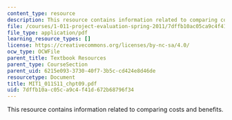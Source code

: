 ```yaml
---
content_type: resource
description: This resource contains information related to comparing costs and benefits.
file: /courses/1-011-project-evaluation-spring-2011/7dffb10ac05ca9c4f41d672b68796f34_MIT1_011S11_chpt09.pdf
file_type: application/pdf
learning_resource_types: []
license: https://creativecommons.org/licenses/by-nc-sa/4.0/
ocw_type: OCWFile
parent_title: Textbook Resources
parent_type: CourseSection
parent_uid: 6215e093-3730-40f7-3b5c-cd424e8d46de
resourcetype: Document
title: MIT1_011S11_chpt09.pdf
uid: 7dffb10a-c05c-a9c4-f41d-672b68796f34
---
```

This resource contains information related to comparing costs and benefits.